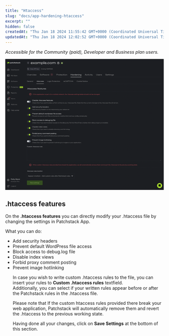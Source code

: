 ```yaml
---
title: "Htaccess"
slug: "docs/app-hardening-htaccess"
excerpt: ""
hidden: false
createdAt: "Thu Jan 18 2024 11:55:42 GMT+0000 (Coordinated Universal Time)"
updatedAt: "Thu Jan 18 2024 12:02:52 GMT+0000 (Coordinated Universal Time)"
---
```

_Accessible for the Community (paid), Developer and Business plan users._

![](/src/assets/images/61bff6f-patchstack-htaccess-features.png)

## .htaccess features

On the **.htaccess features** you can directly modify your .htaccess file by changing the settings in Patchstack App.

What you can do:

<ul>
<li>Add security headers</li>
<li>Prevent default WordPress file access</li>
<li>Block access to debug.log file</li>
<li>Disable index views</li>
<li>Forbid proxy comment posting</li>
<li>Prevent image hotlinking</li>
</ol>

In case you wish to write custom .htaccess rules to the file, you can insert your rules to **Custom .htaccess rules** textfield.  
Additionally, you can select if your written rules appear before or after the Patchstack rules in the .htaccess file.

Please note that If the custom htaccess rules provided there break your web application, Patchstack will automatically remove them and revert the .htaccess to the previous working state.

Having done all your changes, click on **Save Settings** at the bottom of this section.
